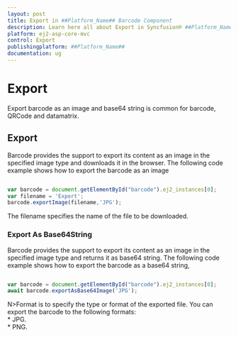 ```yaml
---
layout: post
title: Export in ##Platform_Name## Barcode Component
description: Learn here all about Export in Syncfusion® ##Platform_Name## Barcode component of Syncfusion Essential® JS 2 and more.
platform: ej2-asp-core-mvc
control: Export
publishingplatform: ##Platform_Name##
documentation: ug
---
```



# Export

Export barcode as an image and base64 string is common for barcode, QRCode and datamatrix.
## Export

Barcode provides the support to export its content as an image in the specified image type and downloads it in the browser. The following code example shows how to export the barcode as an image

```typescript

var barcode = document.getElementById("barcode").ej2_instances[0];
var filename = 'Export';
barcode.exportImage(filename,'JPG');

```

The filename specifies the name of the file to be downloaded.

### Export As Base64String

Barcode provides the support to export its content as an image in the specified image type and returns it as base64 string. The following code example shows how to export the barcode as a base64 string,

```typescript

var barcode = document.getElementById("barcode").ej2_instances[0];
await barcode.exportAsBase64Image('JPG');

```

N>Format is to specify the type or format of the exported file. You can export the barcode to the following formats:
<br/>* JPG.
<br/>* PNG.